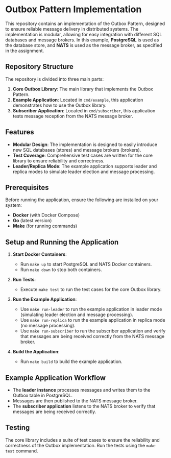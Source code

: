 # Outbox Pattern Implementation

This repository contains an implementation of the Outbox Pattern, designed to ensure reliable message delivery in distributed systems. The implementation is modular, allowing for easy integration with different SQL databases and message brokers. In this example, **PostgreSQL** is used as the database store, and **NATS** is used as the message broker, as specified in the assignment.

## Repository Structure

The repository is divided into three main parts:

1. **Core Outbox Library**: The main library that implements the Outbox Pattern.
2. **Example Application**: Located in `cmd/example`, this application demonstrates how to use the Outbox library.
3. **Subscriber Application**: Located in `cmd/subscriber`, this application tests message reception from the NATS message broker.

## Features

- **Modular Design**: The implementation is designed to easily introduce new SQL databases (stores) and message brokers (brokers).
- **Test Coverage**: Comprehensive test cases are written for the core library to ensure reliability and correctness.
- **Leader/Replica Mode**: The example application supports leader and replica modes to simulate leader election and message processing.

## Prerequisites

Before running the application, ensure the following are installed on your system:

- **Docker** (with Docker Compose)
- **Go** (latest version)
- **Make** (for running commands)

## Setup and Running the Application

1. **Start Docker Containers**:
   - Run `make up` to start PostgreSQL and NATS Docker containers.
   - Run `make down` to stop both containers.

2. **Run Tests**:
   - Execute `make test` to run the test cases for the core Outbox library.

3. **Run the Example Application**:
   - Use `make run-leader` to run the example application in leader mode (simulating leader election and message processing).
   - Use `make run-replica` to run the example application in replica mode (no message processing).
   - Use `make run-subscriber` to run the subscriber application and verify that messages are being received correctly from the NATS message broker.

4. **Build the Application**:
   - Run `make build` to build the example application.

## Example Application Workflow

- The **leader instance** processes messages and writes them to the Outbox table in PostgreSQL.
- Messages are then published to the NATS message broker.
- The **subscriber application** listens to the NATS broker to verify that messages are being received correctly.

## Testing

The core library includes a suite of test cases to ensure the reliability and correctness of the Outbox implementation. Run the tests using the `make test` command.
